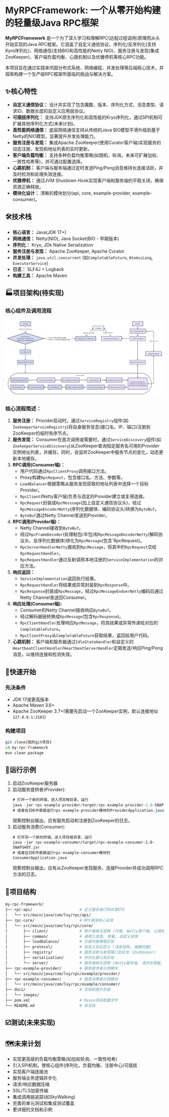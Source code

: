 # MyRPCFramework: 一个从零开始构建的轻量级Java RPC框架

**MyRPCFramework** 是一个为了深入学习和理解RPC(远程过程调用)原理而从头开始实现的Java RPC框架。它涵盖了自定义通信协议、序列化/反序列化(支持Kyro序列化)、网络通信(支持BIO和高性能的Netty NIO)、服务注册与发现(集成ZooKeeper)、客户端负载均衡、心跳机制以及优雅停机等核心RPC功能。

本项目旨在通过实践来巩固分布式系统、网络编程、并发处理等后端核心技术，并探索构建一个生产级RPC框架所面临的挑战与解决方案。

## ✨核心特性

* **自定义通信协议：** 设计并实现了包含魔数、版本、序列化方式、消息类型、请求ID、数据长度的自定义应用层协议。
* **可插拔序列化：** 支持JDK原生序列化和高性能的Kryo序列化，通过SPI机制可扩展其他序列化方式(未来计划)。
* **高性能网络通信：** 底层网络通信支持从传统的Java BIO模型平滑升级到基于Netty的NIO模型，显著提升并发处理能力。
* **服务注册与发现：** 集成Apache ZooKeeper(使用Curator客户端)实现服务的动态注册、发现和地址列表的实时更新。
* **客户端负载均衡：** 支持多种负载均衡策略(如随机、轮询，未来可扩展加权、一致性哈希等)，并可通过配置选择。
* **心跳机制：** 客户端与服务端通过定时发送Ping/Pong消息维持长连接活跃，并及时检测和处理失效连接。
* **优雅停机：** 通过JVM Shutdown Hook实现客户端和服务端的平稳关闭，确保资源正确释放。
* **模块化设计：** 清晰的模块划分(api, core, example-provider, example-consumer)。

## 🛠️技术栈
* **核心语言：** Java(JDK 17+)
* **网络通信：** Netty(NIO), Java Socket(BIO - 早期版本)
* **序列化：** Kryo, JDk Native Serialization
* **服务注册与发现：** Apache ZooKeeper, Apache Curator
* **并发处理：** `java.util.concurrent` (如`CompletableFuture`, `AtomicLong`, `ExecutorService`)
* **日志：** SLF4J + Logback
* **构建工具：** Apache Maven

## 🏭项目架构(待实现)

### 核心组件及调用流程
![MyRPCFramework Architecture](docs/images/my-architecture.png)

### 核心流程简述：
1. **服务注册：** Provider启动时，通过`ServiceRegistry`组件(如`ZookeeperServiceRegistry`)将自身服务信息(接口名、IP、端口)注册到ZooKeeper的临时有序节点。
2. **服务发现：** Consumer在首次调用或需要时，通过`ServiceDiscovery`组件(如`ZookeeperServiceDiscovery`)从ZooKeeper查询指定服务名可用的Provider实例地址列表，并缓存。同时，会监听ZooKeeper中服务节点的变化，动态更新本地缓存。
3. **RPC调用(Consumer端)：**
   * 用户代码通过`RpcClientProxy`调用接口方法。
   * Proxy构建`RpcRequest`，包含接口名、方法、参数等。
   * `LoadBalancer`根据策略从服务发现获取的地址列表中选择一个目标Provider。
   * `RpcClient`(Netty客户端)负责与选定的Provider建立或复用连接。
   * `RpcRequest`封装成`RpcMesssage`(加上自定义通信协议头)，经过`RpcMessageEncoderNetty`(序列化数据体、编码协议头)转换为`ByteBuf`。
   * `ByteBuf`通过Netty Channel发送到Provider。
4. **RPC调用(Provider端)：**
   * Netty Channel接收到`ByteBuf`。
   * 经过`RpcFrameDecoder`(处理粘包/半包)和`RpcMessageDecoderNetty`(解码协议头、反序列化数据体)转化为`RpcMessage`(包含`RpcRequest)。
   * `RpcServerHandlerNetty`接收到`RpcMessage`，将其中的`RpcRequest`交给`RpcRequestHandler`。
   * `RpcRequestHandler`通过反射调用本地注册的`ServiceImplementation`的对应方法。
5. **响应返回：**
   * `ServiceImplementation`返回执行结果。
   * `RpcRequestHandler`将结果或异常封装到`RpcResponse`中。
   * `RpcResponse`封装成`RpcMessage`，经过`RpcMessageEndoerNetty`编码后通过Netty Channel发送回Consumer。
6. **响应处理(Consumer端):**
   * Consumer的Netty Channel接收响应`ByteBuf`。
   * 经过解码器链转换成`RpcMessage`(包含`RpcResponse`)。
   * `RpcClientHandler`处理响应`RpcMessage`，将其结果或异常传递给对应的`CompletableFuture`。
   * `RpcClientProxy`从`CompletableFuture`获取结果，返回给用户代码。
7. **心跳机制：** 客户端和服务器通过`IdleStateHandler`和自定义的`HeartbeatClientHandler`/`HeartbeatServerHandler`定期发送/响应Ping/Pong消息，以维持连接和检测失效。

## 🚀快速开始
### 先决条件
* JDK 17或更高版本
* Apache Maven 3.6+
* Apache ZooKeeper 3.7+(需要先启动一个ZooKeeper实例，默认连接地址`127.0.0.1:2181`)
### 构建项目
```bash
git clone(我的git项目)
cd my-rpc-framework
mvn clean package
```

## 🌰运行示例
1. 启动ZooKeeper服务器
2. 启动服务提供者(Provider):
   ```java
   # 打开一个新的终端，进入项目根目录，运行
   java -jar rpc-example-provider/target/rpc-example-provider-1.0-SNAPSHOT.jar
   # 或者在IDE中直接运行rpc-example-provider模块的ProviderApplication.java
   ```
   观察控制台输出，应有服务启动和注册到ZooKeeper的日志。
4. 启动服务消费(Consumer):
   ```
   # 打开另一个新的终端，进入项目根目录，运行
   java -jar rpc-example-consumer/target/rpc-example-consumer-1.0-SNAPSHOT.jar
   # 或者在IDE中直接运行rpc-example-consumer模块的ConsumerApplication.java
   ```
   观察控制台输出，应有从ZooKeeper发现服务、连接Provider并成功调用RPC方法的日志。

## 📁项目结构
```bash
my-rpc-framework/
├── rpc-api/                     # 定义服务接口和共享DTO
│   └── src/main/java/com/lxy/rpc/api/
├── rpc-core/                    # RPC框架核心实现
│   └── src/main/java/com/lxy/rpc/core/
│       ├── client/              # 客户端相关逻辑 (代理, Netty客户端, 心跳等)
│       ├── common/              # 通用工具类, 常量, 自定义异常
│       ├── loadbalance/         # 负载均衡策略实现
│       ├── protocol/            # 自定义协议定义 (消息结构, 编解码器)
│       ├── registry/            # 服务注册与发现接口及实现 (ZooKeeper)
│       ├── serialization/       # 序列化接口及实现
│       └── server/              # 服务端相关逻辑 (Netty服务端, 请求处理器, 心跳等)
├── rpc-example-provider/        # 服务提供者示例模块
│   └── src/main/java/com/lxy/rpc/example/provider/
├── rpc-example-consumer/        # 服务消费者示例模块
│   └── src/main/java/com/lxy/rpc/example/consumer/
├── docs/                        # 文档和图片资源
│   └── images/
├── pom.xml                      # Maven项目配置文件
└── README.md                    # 本文档
```

## ☑️测试(未来实现)

## 🗺️未来计划
* 实现更高级的负载均衡策略(如加权轮询、一致性哈希)
* 引入SPI机制，使核心组件(序列化、负载均衡、注册中心)可插拔
* 实现客户端连接池
* 服务端业务逻辑异步化
* 请求/响应数据压缩
* SSL/TLS加密传输
* 集成调用链追踪(如SkyWalking)
* 完善的单元测试和集成测试覆盖
* 更详细的文档和示例
